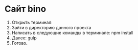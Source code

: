 # Сайт bino

1. Открыть терминал
2. Зайти в директорию данного проекта
3. Написать в следующие команды в терминале: npm install
4. Далее: gulp
5. Готово.
